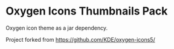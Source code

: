 # Oxygen Icons Thumbnails Pack

Oxygen icon theme as a jar dependency.

Project forked from https://github.com/KDE/oxygen-icons5/
